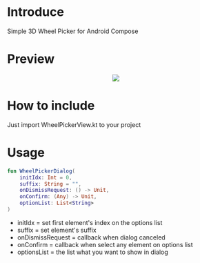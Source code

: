 # Introduce
Simple 3D Wheel Picker for Android Compose

# Preview
<div align=center><img src="https://github.com/user-attachments/assets/06177bc4-7845-41a4-82aa-b925986bc8fc"></div>

# How to include
Just import WheelPickerView.kt to your project

# Usage
```kotlin
fun WheelPickerDialog(
    initIdx: Int = 0,
    suffix: String = "",
    onDismissRequest: () -> Unit,
    onConfirm: (Any) -> Unit,
    optionList: List<String>
)
```
<ul>
  <li>initIdx = set first element's index on the options list</li>
  <li>suffix = set element's suffix</li>
  <li>onDismissRequest = callback when dialog canceled</li>
  <li>onConfirm = callback when select any element on options list</li>
  <li>optionsList = the list what you want to show in dialog</li>
</ul>
